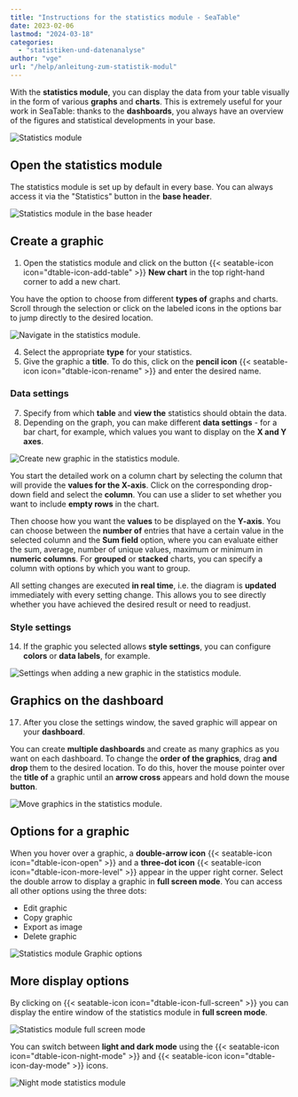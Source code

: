 ```yaml
---
title: "Instructions for the statistics module - SeaTable"
date: 2023-02-06
lastmod: "2024-03-18"
categories: 
  - "statistiken-und-datenanalyse"
author: "vge"
url: "/help/anleitung-zum-statistik-modul"
---
```


With the **statistics module**, you can display the data from your table visually in the form of various **graphs** and **charts**. This is extremely useful for your work in SeaTable: thanks to the **dashboards**, you always have an overview of the figures and statistical developments in your base.

![Statistics module](images/erweitertes-statistik-plugin-release-notes.gif)

## Open the statistics module

The statistics module is set up by default in every base. You can always access it via the "Statistics" button in the **base header**.

![Statistics module in the base header](images/statistic-plugin-in-base-header.jpg)

## Create a graphic

1. Open the statistics module and click on the button {{< seatable-icon icon="dtable-icon-add-table" >}} **New chart** in the top right-hand corner to add a new chart.

You have the option to choose from different **types of** graphs and charts. Scroll through the selection or click on the labeled icons in the options bar to jump directly to the desired location.

![Navigate in the statistics module.](images/Navigieren-im-Statistik-Plugin-1.png)

4. Select the appropriate **type** for your statistics.
5. Give the graphic a **title**. To do this, click on the **pencil icon** {{< seatable-icon icon="dtable-icon-rename" >}} and enter the desired name.

### Data settings

7. Specify from which **table** and **view the** statistics should obtain the data.
8. Depending on the graph, you can make different **data settings** - for a bar chart, for example, which values you want to display on the **X and Y axes**.

![Create new graphic in the statistics module.](images/Dateneinstellungen.png)

You start the detailed work on a column chart by selecting the column that will provide the **values for the X-axis**. Click on the corresponding drop-down field and select the **column**. You can use a slider to set whether you want to include **empty rows** in the chart.

Then choose how you want the **values** to be displayed on the **Y-axis**. You can choose between the **number of** entries that have a certain value in the selected column and the **Sum field** option, where you can evaluate either the sum, average, number of unique values, maximum or minimum in **numeric columns**. For **grouped** or **stacked** charts, you can specify a column with options by which you want to group.

All setting changes are executed **in real time**, i.e. the diagram is **updated** immediately with every setting change. This allows you to see directly whether you have achieved the desired result or need to readjust.

### Style settings

14. If the graphic you selected allows **style settings**, you can configure **colors** or **data labels**, for example.

![Settings when adding a new graphic in the statistics module.](images/Stileinstellungen.png)

## Graphics on the dashboard

17. After you close the settings window, the saved graphic will appear on your **dashboard**.

You can create **multiple dashboards** and create as many graphics as you want on each dashboard. To change the **order of the graphics**, drag **and drop** them to the desired location. To do this, hover the mouse pointer over the **title of** a graphic until an **arrow cross** appears and hold down the mouse **button**.

![Move graphics in the statistics module.](images/Dashboard_Sortierung_Statistik-Plugin.gif)

## Options for a graphic

When you hover over a graphic, a **double-arrow icon** {{< seatable-icon icon="dtable-icon-open" >}} and a **three-dot icon** {{< seatable-icon icon="dtable-icon-more-level" >}} appear in the upper right corner. Select the double arrow to display a graphic in **full screen mode**. You can access all other options using the three dots:

- Edit graphic
- Copy graphic
- Export as image
- Delete graphic

![Statistics module Graphic options](images/Statistik-Plugin-Grafik-Optionen.gif)

## More display options

By clicking on {{< seatable-icon icon="dtable-icon-full-screen" >}} you can display the entire window of the statistics module in **full screen mode**.

![Statistics module full screen mode](images/Statistik-Plugin-Vollbildmodus.gif)

You can switch between **light and dark mode** using the {{< seatable-icon icon="dtable-icon-night-mode" >}} and {{< seatable-icon icon="dtable-icon-day-mode" >}} icons.

![Night mode statistics module](images/Statistik-Plugin-dark-mode.png)
